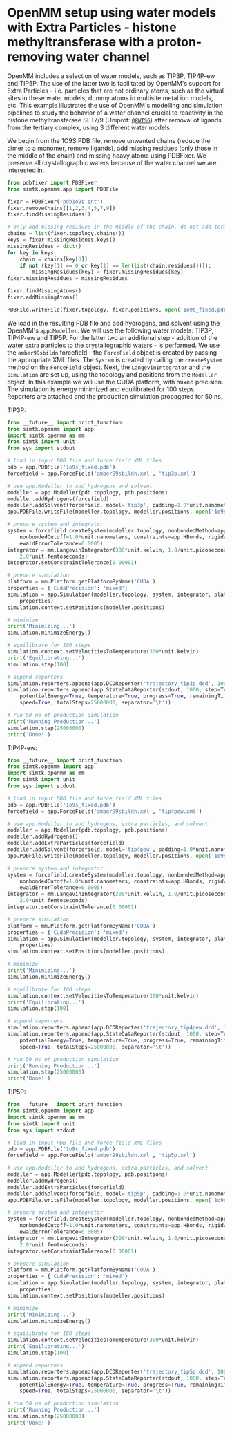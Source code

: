 # OpenMM setup using water models with Extra Particles - histone methyltransferase with a proton-removing water channel

OpenMM includes a selection of water models, such as TIP3P, TIP4P-ew and TIP5P. The use of the latter two is facilitated by OpenMM's support for Extra Particles - i.e. particles that are not ordinary atoms, such as the virtual sites in these water models, dummy atoms in multisite metal ion models, etc. This example illustrates the use of OpenMM's modelling and simulation pipelines to study the behavior of a water channel crucial to reactivity in the histone methyltransferase SET7/9 (Uniprot: [`Q8WTS6`](http://www.uniprot.org/uniprot/Q8WTS6)) after removal of ligands from the tertiary complex, using 3 different water models.

We begin from the 1O9S PDB file, remove unwanted chains (reduce the dimer to a monomer, remove ligands), add missing residues (only those in the middle of the chain) and missing heavy atoms using PDBFixer. We preserve all crystallographic waters because of the water channel we are interested in.

```python
from pdbfixer import PDBFixer
from simtk.openmm.app import PDBFile

fixer = PDBFixer('pdb1o9s.ent')
fixer.removeChains([1,2,3,4,5,7,9])
fixer.findMissingResidues()

# only add missing residues in the middle of the chain, do not add terminal ones
chains = list(fixer.topology.chains())
keys = fixer.missingResidues.keys()
missingResidues = dict()
for key in keys:
    chain = chains[key[0]]
    if not (key[1] == 0 or key[1] == len(list(chain.residues()))):
        missingResidues[key] = fixer.missingResidues[key]
fixer.missingResidues = missingResidues

fixer.findMissingAtoms()
fixer.addMissingAtoms()

PDBFile.writeFile(fixer.topology, fixer.positions, open('1o9s_fixed.pdb', 'w'))
```

We load in the resulting PDB file and add hydrogens, and solvent using the OpenMM's `app.Modeller`. We will use the following water models: TIP3P, TIP4P-ew and TIP5P. For the latter two an additional step - addition of the water extra particles to the crystallographic waters - is performed. We use the `amber99sbildn` forcefield - the `ForceField` object is created by passing the appropriate XML files. The `System` is created by calling the `createSystem` method on the `ForceField` object. Next, the `LangevinIntegrator` and the `Simulation` are set up, using the topology and positions from the `Modeller` object. In this example we will use the CUDA platform, with mixed precision. The simulation is energy minimized and equilibrated for 100 steps. Reporters are attached and the production simulation propagated for 50 ns.

TIP3P:

```python
from __future__ import print_function
from simtk.openmm import app
import simtk.openmm as mm
from simtk import unit
from sys import stdout

# load in input PDB file and force field XML files
pdb = app.PDBFile('1o9s_fixed.pdb')
forcefield = app.ForceField('amber99sbildn.xml', 'tip3p.xml')

# use app.Modeller to add hydrogens and solvent
modeller = app.Modeller(pdb.topology, pdb.positions)
modeller.addHydrogens(forcefield)
modeller.addSolvent(forcefield, model='tip3p', padding=1.0*unit.nanometers)
app.PDBFile.writeFile(modeller.topology, modeller.positions, open('1o9s_modeller_tip3p.pdb', 'w'))

# prepare system and integrator
system = forcefield.createSystem(modeller.topology, nonbondedMethod=app.PME, 
    nonbondedCutoff=1.0*unit.nanometers, constraints=app.HBonds, rigidWater=True, 
    ewaldErrorTolerance=0.0005)
integrator = mm.LangevinIntegrator(300*unit.kelvin, 1.0/unit.picoseconds, 
    2.0*unit.femtoseconds)
integrator.setConstraintTolerance(0.00001)

# prepare simulation
platform = mm.Platform.getPlatformByName('CUDA')
properties = {'CudaPrecision': 'mixed'}
simulation = app.Simulation(modeller.topology, system, integrator, platform, 
    properties)
simulation.context.setPositions(modeller.positions)

# minimize
print('Minimizing...')
simulation.minimizeEnergy()

# equilibrate for 100 steps
simulation.context.setVelocitiesToTemperature(300*unit.kelvin)
print('Equilibrating...')
simulation.step(100)

# append reporters
simulation.reporters.append(app.DCDReporter('trajectory_tip3p.dcd', 1000))
simulation.reporters.append(app.StateDataReporter(stdout, 1000, step=True, 
    potentialEnergy=True, temperature=True, progress=True, remainingTime=True, 
    speed=True, totalSteps=25000000, separator='\t'))

# run 50 ns of production simulation
print('Running Production...')
simulation.step(25000000)
print('Done!')
```

TIP4P-ew:

```python
from __future__ import print_function
from simtk.openmm import app
import simtk.openmm as mm
from simtk import unit
from sys import stdout

# load in input PDB file and force field XML files
pdb = app.PDBFile('1o9s_fixed.pdb')
forcefield = app.ForceField('amber99sbildn.xml', 'tip4pew.xml')

# use app.Modeller to add hydrogens, extra particles, and solvent
modeller = app.Modeller(pdb.topology, pdb.positions)
modeller.addHydrogens()
modeller.addExtraParticles(forcefield)
modeller.addSolvent(forcefield, model='tip4pew', padding=1.0*unit.nanometers)
app.PDBFile.writeFile(modeller.topology, modeller.positions, open('1o9s_modeller_tip4pew.pdb', 'w'))

# prepare system and integrator
system = forcefield.createSystem(modeller.topology, nonbondedMethod=app.PME, 
    nonbondedCutoff=1.0*unit.nanometers, constraints=app.HBonds, rigidWater=True, 
    ewaldErrorTolerance=0.0005)
integrator = mm.LangevinIntegrator(300*unit.kelvin, 1.0/unit.picoseconds, 
    2.0*unit.femtoseconds)
integrator.setConstraintTolerance(0.00001)

# prepare simulation
platform = mm.Platform.getPlatformByName('CUDA')
properties = {'CudaPrecision': 'mixed'}
simulation = app.Simulation(modeller.topology, system, integrator, platform, 
    properties)
simulation.context.setPositions(modeller.positions)

# minimize
print('Minimizing...')
simulation.minimizeEnergy()

# equilibrate for 100 steps
simulation.context.setVelocitiesToTemperature(300*unit.kelvin)
print('Equilibrating...')
simulation.step(100)

# append reporters
simulation.reporters.append(app.DCDReporter('trajectory_tip4pew.dcd', 1000))
simulation.reporters.append(app.StateDataReporter(stdout, 1000, step=True, 
    potentialEnergy=True, temperature=True, progress=True, remainingTime=True, 
    speed=True, totalSteps=25000000, separator='\t'))

# run 50 ns of production simulation
print('Running Production...')
simulation.step(25000000)
print('Done!')
```

TIP5P:

```python
from __future__ import print_function
from simtk.openmm import app
import simtk.openmm as mm
from simtk import unit
from sys import stdout

# load in input PDB file and force field XML files
pdb = app.PDBFile('1o9s_fixed.pdb')
forcefield = app.ForceField('amber99sbildn.xml', 'tip5p.xml')

# use app.Modeller to add hydrogens, extra particles, and solvent
modeller = app.Modeller(pdb.topology, pdb.positions)
modeller.addHydrogens()
modeller.addExtraParticles(forcefield)
modeller.addSolvent(forcefield, model='tip5p', padding=1.0*unit.nanometers)
app.PDBFile.writeFile(modeller.topology, modeller.positions, open('1o9s_modeller_tip5p.pdb', 'w'))

# prepare system and integrator
system = forcefield.createSystem(modeller.topology, nonbondedMethod=app.PME, 
    nonbondedCutoff=1.0*unit.nanometers, constraints=app.HBonds, rigidWater=True, 
    ewaldErrorTolerance=0.0005)
integrator = mm.LangevinIntegrator(300*unit.kelvin, 1.0/unit.picoseconds, 
    2.0*unit.femtoseconds)
integrator.setConstraintTolerance(0.00001)

# prepare simulation
platform = mm.Platform.getPlatformByName('CUDA')
properties = {'CudaPrecision': 'mixed'}
simulation = app.Simulation(modeller.topology, system, integrator, platform, 
    properties)
simulation.context.setPositions(modeller.positions)

# minimize
print('Minimizing...')
simulation.minimizeEnergy()

# equilibrate for 100 steps
simulation.context.setVelocitiesToTemperature(300*unit.kelvin)
print('Equilibrating...')
simulation.step(100)

# append reporters
simulation.reporters.append(app.DCDReporter('trajectory_tip5p.dcd', 1000))
simulation.reporters.append(app.StateDataReporter(stdout, 1000, step=True, 
    potentialEnergy=True, temperature=True, progress=True, remainingTime=True, 
    speed=True, totalSteps=25000000, separator='\t'))

# run 50 ns of production simulation
print('Running Production...')
simulation.step(25000000)
print('Done!')
```

